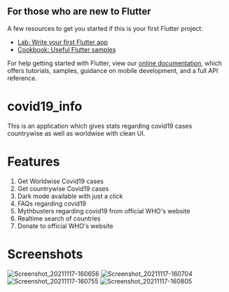 ## For those who are new to Flutter
A few resources to get you started if this is your first Flutter project:

- [Lab: Write your first Flutter app](https://flutter.dev/docs/get-started/codelab)
- [Cookbook: Useful Flutter samples](https://flutter.dev/docs/cookbook)

For help getting started with Flutter, view our
[online documentation](https://flutter.dev/docs), which offers tutorials,
samples, guidance on mobile development, and a full API reference.

# covid19_info

This is an application which gives stats regarding covid19 cases countrywise as well as worldwise with clean UI.

# Features
1. Get Worldwise Covid19 cases
2. Get countrywise Covid19 cases
3. Dark mode available with just a click
4. FAQs regarding covid19
5. Mythbusters regarding covid19 from official WHO's website
6. Realtime search of countries
7. Donate to official WHO's website

# Screenshots
![Screenshot_20211117-160656](https://user-images.githubusercontent.com/49330110/142186162-82ccc9d9-a35e-4dfd-9ade-5c0e5b0eafd3.jpg) ![Screenshot_20211117-160704](https://user-images.githubusercontent.com/49330110/142186165-32d1665a-3fb3-4360-8c34-dd172f305124.jpg)
![Screenshot_20211117-160755](https://user-images.githubusercontent.com/49330110/142186149-c36daaa0-e245-4069-9ebf-4cc1e5d137e2.jpg) ![Screenshot_20211117-160805](https://user-images.githubusercontent.com/49330110/142186156-fe239717-bfb7-4e4c-b46c-f0c55a68c2e5.jpg)
